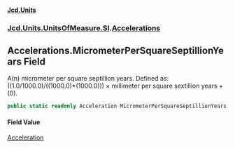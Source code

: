#### [Jcd.Units](index.md 'index')
### [Jcd.Units.UnitsOfMeasure.SI](Jcd.Units.UnitsOfMeasure.SI.md 'Jcd.Units.UnitsOfMeasure.SI').[Accelerations](Accelerations.md 'Jcd.Units.UnitsOfMeasure.SI.Accelerations')

## Accelerations.MicrometerPerSquareSeptillionYears Field

A(n) micrometer per square septillion years. Defined as: ((1.0/1000.0)/((1000.0)*(1000.0))) × millimeter per square sextillion years + (0).

```csharp
public static readonly Acceleration MicrometerPerSquareSeptillionYears;
```

#### Field Value
[Acceleration](Acceleration.md 'Jcd.Units.UnitTypes.Acceleration')